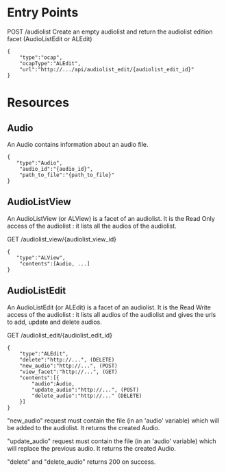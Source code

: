 # Entry Points

POST /audiolist
Create an empty audiolist and return the audiolist edition facet (AudioListEdit or ALEdit)

```
{
    "type":"ocap",
    "ocapType":"ALEdit",
    "url":"http://.../api/audiolist_edit/{audiolist_edit_id}"
}
```

# Resources

## Audio

An Audio contains information about an audio file.

```
{
   "type":"Audio",
    "audio_id":"{audio_id}",
    "path_to_file":"{path_to_file}"
}
```

## AudioListView

An AudioListView (or ALView) is a facet of an audiolist.
It is the Read Only access of the audiolist : it lists all the audios of the audiolist.

GET /audiolist_view/{audiolist_view_id}

```
{
   "type":"ALView",
    "contents":[Audio, ...]
}
```

## AudioListEdit

An AudioListEdit (or ALEdit) is a facet of an audiolist.
It is the Read Write access of the audiolist : it lists all audios of the audiolist and gives the urls to add, update and delete audios.

GET /audiolist_edit/{audiolist_edit_id}

```
{
    "type":"ALEdit",
    "delete":"http://...", (DELETE)
    "new_audio":"http://...", (POST)
    "view_facet":"http://...", (GET)
    "contents":[{
        "audio":Audio,
        "update_audio":"http://...", (POST)
        "delete_audio":"http://..." (DELETE)
    }]
}
```

"new_audio" request must contain the file (in an 'audio' variable) which will be added to the audiolist.
It returns the created Audio.

"update_audio" request must contain the file (in an 'audio' variable) which will replace the previous audio.
It returns the created Audio.

"delete" and "delete_audio" returns 200 on success.
